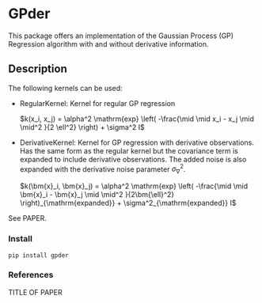 # GPder 

This package offers an implementation of the Gaussian Process (GP) Regression 
algorithm with and without derivative information. 

## Description 
The following kernels can be used:
- RegularKernel: Kernel for regular GP regression

    $k(x_i, x_j) = \alpha^2 \mathrm{exp} \left( -\frac{\mid \mid x_i - x_j \mid \mid^2 }{2 \ell^2} \right) + \sigma^2 I$

- DerivativeKernel: Kernel for GP regression with derivative observations. Has the same form as the regular kernel but the covariance term is expanded to include derivative observations. The added noise is also expanded with the derivative noise parameter $\sigma^2_{\nabla}$.

    $k(\bm{x}_i, \bm{x}_j) = \alpha^2 \mathrm{exp} \left( -\frac{\mid \mid \bm{x}_i - \bm{x}_j \mid \mid^2 }{2\bm{\ell}^2} \right)_{\mathrm{expanded}} + \sigma^2_{\mathrm{expanded}} I$


See PAPER.

### Install

```
pip install gpder
```

### References

TITLE OF PAPER